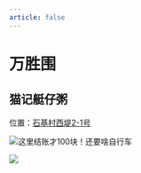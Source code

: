 ```yaml
---
article: false
---
```


# 万胜围

## 猫记艇仔粥

<i class="fa-solid fa-location-dot"></i> 位置：<a href="https://ditu.amap.com/place/B00140BENW" target="_blank">石基村西堤2-1号</a>

![这里结账才100块！还要啥自行车](https://img.sherry4869.com/blog/life/food/china/guangdong/guangzhou/hz/wsw/mjtzz/1.png)

![](https://img.sherry4869.com/blog/life/food/china/guangdong/guangzhou/hz/wsw/mjtzz/2.png)